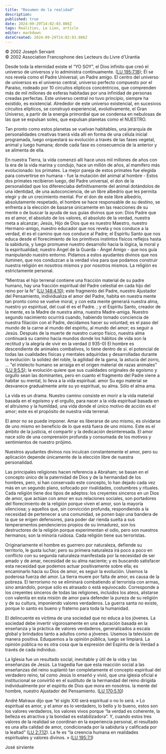 ```yaml
---
title: "Resumen de la realidad"
description: 
published: true
date: 2024-09-29T14:02:03.086Z
tags: Realities, Le Lien, article
editor: markdown
dateCreated: 2024-09-29T14:02:03.086Z
---
```


<p class="v-card tema v-sheet--gris claro aclarar-3 px-2">© 2002 Joseph Servant<br>© 2002 Association Francophone des Lecteurs du Livre d'Urantia</p>


Desde toda la eternidad existe el “YO SOY”, el Dios infinito que creó el universo de universos y lo administra continuamente. ([LU 195:7.18](/es/The_Urantia_Book/195#p7_18)); Él se nos revela como el Padre Universal, un Padre amigo. El centro del universo de universos es el universo central, universo perfecto compuesto por el Paraíso, rodeado por 10 circuitos elípticos concéntricos, que comprenden más de mil millones de esferas habitadas por una infinidad de personas creadas perfectas. Este universo central no tuvo principio, siempre ha existido, es existencial. Alrededor de este universo existencial, en sucesivos circuitos elípticos, se construyó experiencial, evolutivamente, el Gran Universo, a partir de la energía primordial que se condensa en nebulosas de las que se expulsan soles, que expulsan planetas como el NUESTRO.

Tan pronto como estos planetas se vuelvan habitables, una jerarquía de personalidades creativas traerá vida allí en forma de una célula inicial programada, luego orquestará su evolución a través de las fases vegetal, animal y luego humana; donde cada fase es consecuencia de la anterior y se alimenta de ella.

En nuestra Tierra, la vida comenzó allí hace unos mil millones de años con la era de la vida marina y condujo, hace un millón de años, al mamífero más evolucionado: los primates. La mejor pareja de estos primates fue elegida para convertirse en humana - fue la mutación del animal al hombre - Estos dos primates recibieron luego, del Padre universal, el don de la personalidad que los diferenciaba definitivamente del animal dotándolos de una identidad, de una autoconciencia, de un libre albedrío que les permita elegir y de un crecimiento mental. Por el don de este libre albedrío, absolutamente respetado, el hombre se hace responsable de su destino, se enfrenta a la elección de basarse únicamente en las reacciones de su mente o de buscar la ayuda de sus guías divinos que son: Dios Padre que es el amor, el absoluto de los valores, el absoluto de la verdad, nuestra meta a alcanzar; Jesús, Hijo de Dios que es nuestro Maestro, nuestro Hermano-amigo, nuestro educador que nos revela y nos conduce a la verdad, él es el camino que nos conduce al Padre; el Espíritu Santo que nos educa desde el florecimiento de los primitivos instintos físicos reflejos hasta la sabiduría, y luego promueve nuestro desarrollo hacia la lógica, la moral y la espiritualidad; nuestro Ángel de la Guarda - Ángel Amigo - que nos guía manipulando nuestro entorno. Pidamos a estos ayudantes divinos que nos iluminen, que nos conduzcan a la verdad viva para que podamos construir nuestra religión en nosotros mismos y por nosotros mismos. La religión es estrictamente personal.

“Mientras el hijo terrenal contiene una fracción material de su padre humano, hay una fracción espiritual del Padre celestial en cada hijo del reino por la fe” ([LU 148:4.10](/es/The_Urantia_Book/148#p4_10)); este fragmento del Padre, nuestro Ajustador del Pensamiento, individualiza el amor del Padre, habita en nuestra mente tan pronto como se vuelve moral, y con esta mente generará nuestra alma, nuestro yo espiritual, del cual él es el Padre. ; y el Espíritu Santo, creador de la mente, es la Madre de nuestra alma, nuestra Madre-amiga. Nuestro segundo nacimiento ocurrirá cuando, habiendo tomado conciencia de nuestra filiación con el Padre, decidamos hacer su voluntad; es el paso del mundo de la carne al mundo del espíritu, al mundo del amor; es seguir a Jesús. Después de la muerte de nuestro cuerpo físico, nuestra alma continuará su camino hacia mundos donde los hábitos de vida son la rectitud y la alegría de vivir en la verdad (l 935-0) El hombre es descendiente de animales combativos, lo tiene dentro de sí. el potencial de todas las cualidades físicas y mentales adquiridas y desarrolladas durante la evolución: la solidez del roble, la agilidad de la gama, la astucia del zorro, ... "el intelecto humano se arraiga en el origen material de razas animales” ([LU 9:5.5](/es/The_Urantia_Book/9#p5_5)); la evolución quiere que sus cualidades originales de egoísmo y orgullo sean las dominantes, pero en cuanto el fragmento del Padre viene a habitar su mental, lo lleva a la vida espiritual. amor Su ego material se desvanece gradualmente ante su yo espiritual, su alma. Sólo el alma ama.

La vida es un drama. Nuestro camino consiste en morir a la vida material basada en el egoísmo y el orgullo, para nacer a la vida espiritual basada en el altruismo y la humildad, una vida donde el único motivo de acción es el amor; este es el propósito de nuestra vida terrenal.

El amor no se puede imponer. Amar es liberarse de uno mismo, es olvidarse de uno mismo en beneficio de lo que está fuera de uno mismo. Este es el ámbito de la justicia, el compartir y la dedicación desinteresada. El amor nace sólo de una comprensión profunda y consumada de los motivos y sentimientos de nuestro prójimo.

Nuestros ayudantes divinos nos inculcan constantemente el amor, pero su aplicación depende únicamente de la elección libre de nuestra personalidad.

Las principales religiones hacen referencia a Abraham; se basan en el concepto único de la paternidad de Dios y de la hermandad de los hombres, pero, si han conservado este concepto, lo han dejado cada vez más en un segundo plano, sofocado por rivalidades, costumbres y rituales. Cada religión tiene dos tipos de adeptos: los creyentes sinceros en un Dios de amor, que actúan con amor en sus relaciones sociales, son portadores del florecimiento de la religión porque viven el amor, son la mayoría silenciosa; y aquellos que, sin convicción profunda, respondiendo a la necesidad de pertenecer a una comunidad, se ponen bajo una bandera de la que se erigen defensores, para poder dar rienda suelta a sus temperamentos pendencieros propios de su inmadurez, son los destructores de la religión porque experimentan el odio, pero son nuestros hermanos; son la minoría ruidosa. Cada religión tiene sus terroristas.

Originariamente el hombre es guerrero por naturaleza, defiende su territorio, le gusta luchar; pero su primera naturaleza irá poco a poco en conflicto con su segunda naturaleza manifestada por la necesidad de ser amado y de amar, necesidad de su alma naciente; y es buscando satisfacer esta necesidad que podemos actuar positivamente sobre ella; es encaminarlo hacia su Dios de amor, es seguir la evolución. Usemos la poderosa fuerza del amor. La tierra muere por falta de amor, es causa de la pobreza. El terrorismo no se eliminará combatiendo al terrorista con armas, sino amándolo, porque sólo es atrasado o está equivocado. Corresponde a los creyentes sinceros de todas las religiones, incluidos los ateos, alistarse con valentía en esta misión de amor para defender la pureza de su religión y de su cultura, imponiendo valores verdaderos. La guerra santa no existe, porque lo santo es bueno y fraterno para toda la humanidad.

El delincuente es víctima de una sociedad que no educa a los jóvenes. La sociedad debe invertir vigorosamente en una educación basada en la enseñanza y la práctica de valores verdaderos, generalizados a escala global y brindados tanto a adultos como a jóvenes. Usemos la televisión de manera positiva. Eduquemos a la opinión pública, luego se limpiará. La opinión pública no es otra cosa que la expresión del Espíritu de la Verdad a través de cada individuo.

La Iglesia fue un resultado social, inevitable y útil de la vida y las enseñanzas de Jesús. La tragedia fue que esta reacción social a las enseñanzas del reino suplantó tan completamente el concepto espiritual del verdadero reino, tal como Jesús lo enseñó y vivió, que una iglesia oficial e institucional se convirtió en el sustituto de la hermandad del reino dirigida individualmente por el espíritu de Dios que mora en nosotros. la mente del hombre, nuestro Ajustador del Pensamiento. ([LU 170:5.10](/es/The_Urantia_Book/170#p5_10))

André Malraux dijo que “el siglo XXI será espiritual o no lo será. » Lo espiritual es amor, y el amor es lo verdadero, lo bello y lo bueno, estos son los valores verdaderos, los valores vivos porque “la verdad es coherente, la belleza es atractiva y la bondad es estabilizadora”. Y, cuando estos tres valores de la realidad se coordinan en la experiencia personal, el resultado es una alta calidad de amor, condicionada por la sabiduría y calificada por la lealtad” ([LU 2:7.12](/es/The_Urantia_Book/2#p7_12)). La fe es “la creencia humana en realidades espirituales y valores divinos. » ([LU 195:7.1](/es/The_Urantia_Book/195#p7_1))

José sirviente

